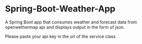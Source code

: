 # Spring-Boot-Weather-App
A Spring Boot app that consumes weather and forecast data from openwethermap api and displays output in the form of json. 

Please paste your api key in the url of the service class